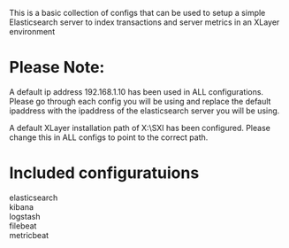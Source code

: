 This is a basic collection of configs that can be used to setup a simple Elasticsearch server to index transactions and server metrics in an XLayer environment

# Please Note:

A default ip address 192.168.1.10 has been used in ALL configurations.  Please go through each config you will be using and replace the default ipaddress with the ipaddress of the elasticsearch server you will be using.

A default XLayer installation path of X:\SXI has been configured.  Please change this in ALL configs to point to the correct path.

# Included configuratuions

elasticsearch  
kibana  
logstash  
filebeat  
metricbeat  
